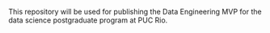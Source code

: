 This repository will be used for publishing the Data Engineering MVP for the data science postgraduate program at PUC Rio.
